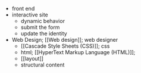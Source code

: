 - front end
- interactive site
    - dynamic behavior
    - submit the form
    - update the identity
- Web Design; [[Web design]]; web designer
    - [[Cascade Style Sheets (CSS)]]; css
    - html; [[HyperText Markup Language (HTML)]];
    - [[layout]]
    - structural content

